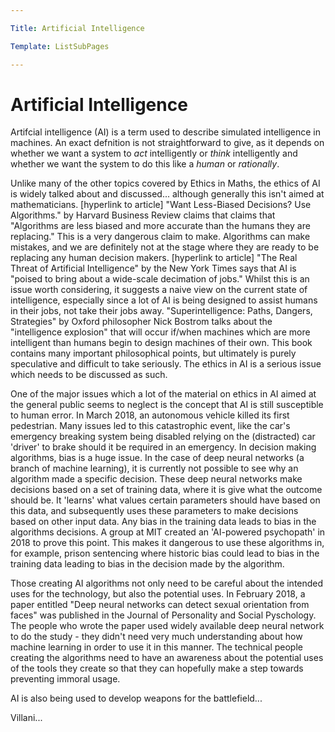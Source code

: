 ```yaml
---

Title: Artificial Intelligence

Template: ListSubPages

---
```




# Artificial Intelligence




Artifcial intelligence (AI) is a term used to describe simulated intelligence in machines. An
 exact defnition is not straightforward to give, as it depends on whether we want a system to *act* 
intelligently or *think* intelligently and whether we want the system to do this like a *human* or
 *rationally*.

Unlike many of the other topics covered by Ethics in Maths, the ethics of AI is widely talked about and discussed... although generally this isn't aimed at mathematicians. [hyperlink to article] "Want Less-Biased Decisions? Use Algorithms." by Harvard Business Review claims that claims that "Algorithms are less biased and more accurate than the humans
they are replacing." This is a very dangerous claim to make. Algorithms can make mistakes, and we are definitely not at the stage where they are ready to be replacing any human decision makers. [hyperlink to article] "The Real Threat of Artificial Intelligence" by the New York Times
 says that AI is "poised to bring about a wide-scale decimation of jobs." Whilst this is an issue worth considering, it suggests a naive view on the current state of intelligence, especially since a lot of AI is being designed to assist humans in their jobs, not take their jobs away. "Superintelligence: Paths, Dangers, Strategies" by Oxford philosopher Nick Bostrom talks about the "intelligence explosion" that will occur if/when machines which are more intelligent than humans begin to design machines of their own. This book contains many important philosophical points, but ultimately is purely speculative and difficult to take seriously. The ethics in AI is a serious issue which needs to be discussed as such.

One of the major issues which a lot of the material on ethics in AI aimed at the general public seems to neglect is the concept that AI is still susceptible to human error. In March 2018, an autonomous vehicle killed its first pedestrian. Many issues led to this catastrophic event, like the car's emergency breaking system being disabled relying on the (distracted) car 'driver' to brake should it be required in an emergency. In decision making algorithms, bias is a huge issue. In the case of deep neural networks (a branch of machine learning), it is currently not possible to see why an algorithm made a specific decision. These deep neural networks make decisions based on a set of training data, where it is give what the outcome should be. It 'learns' what values certain parameters should have based on this data, and subsequently uses these parameters to make decisions based on other input data. Any bias in the training data leads to bias in the algorithms decisions. A group at MIT created an 'AI-powered psychopath' in 2018 to prove this point. This makes it dangerous to use these algorithms in, for example, prison sentencing where historic bias could lead to bias in the training data leading to bias in the decision made by the algorithm.

Those creating AI algorithms not only need to be careful about the intended uses for the technology, but also the potential uses. In February 2018, a paper entitled "Deep neural networks can detect sexual orientation from faces" was published in the Journal of Personality and Social Pyschology. The people who wrote the paper used widely available deep neural network to do the study - they didn't need very much understanding about how machine learning in order to use it in this manner. The technical people creating the algorithms need to have an awareness about the potential uses of the tools they create so that they can hopefully make a step towards preventing immoral usage. 

AI is also being used to develop weapons for the battlefield...

Villani...


